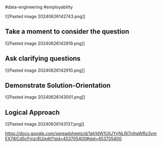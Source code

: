 #data-engineering #employability 

![[Pasted image 20240626142743.png]]

## Take a moment to consider the question
![[Pasted image 20240626142819.png]]

## Ask clarifying questions
![[Pasted image 20240626142910.png]]

## Demonstrate Solution-Orientation
![[Pasted image 20240626143001.png]]

## Logical Approach
![[Pasted image 20240626143137.png]]

https://docs.google.com/spreadsheets/d/1ah1dW1UllJYjrNLRI7nIhpWRz3ymEX74jCd5cFmzr8U/edit?gid=453705400#gid=453705400